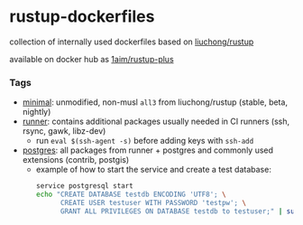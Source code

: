 # rustup-dockerfiles

collection of internally used dockerfiles based on [liuchong/rustup](https://github.com/liuchong/docker-rustup)

available on docker hub as [1aim/rustup-plus](https://hub.docker.com/r/1aim/rustup-plus/tags/)

### Tags
* [minimal](minimal/Dockerfile): unmodified, non-musl `all3` from liuchong/rustup (stable, beta, nightly)
* [runner](runner/Dockerfile): contains additional packages usually needed in CI runners (ssh, rsync, gawk, libz-dev)
    - run `eval $(ssh-agent -s)` before adding keys with `ssh-add`
* [postgres](postgres/Dockerfile): all packages from runner + postgres and commonly used extensions (contrib, postgis)
    - example of how to start the service and create a test database:
        ```bash
        service postgresql start
        echo "CREATE DATABASE testdb ENCODING 'UTF8'; \
              CREATE USER testuser WITH PASSWORD 'testpw'; \
              GRANT ALL PRIVILEGES ON DATABASE testdb to testuser;" | su - postgres -c psql
        ```
